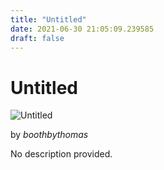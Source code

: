 ```yaml
---
title: "Untitled"
date: 2021-06-30 21:05:09.239585
draft: false
---
```


# Untitled

![Untitled](../images/c0eb4ba6-da10-11eb-8772-60f262b60b65.png)

by *boothbythomas*



No description provided.